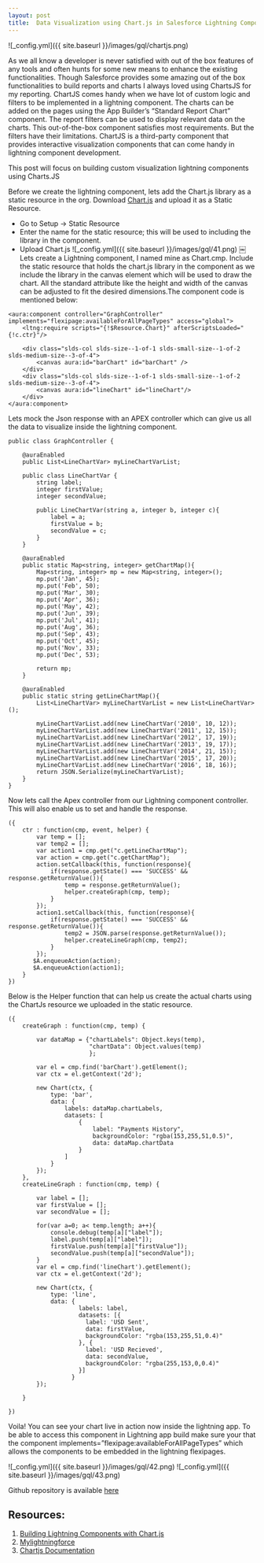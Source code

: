 ```yaml
---
layout: post
title:  Data Visualization using Chart.js in Salesforce Lightning Components    
---
```


![_config.yml]({{ site.baseurl }}/images/gql/chartjs.png)


As we all know a developer is never satisfied with out of the box features of any tools and often hunts for some new means to enhance the existing functionalities.  Though Salesforce provides some amazing out of the box functionalities to build reports and charts I always loved using ChartsJS for my reporting. ChartJS comes handy when we have lot of custom logic and filters to be implemented in a lightning component. The charts can be added on the pages using the App Builder’s “Standard Report Chart” component. The report filters can be used to display relevant data on the charts. This out-of-the-box component satisfies most requirements. But the filters have their limitations. ChartJS is a third-party component that provides interactive visualization components that can come handy in lightning component development. 

This post will focus on building custom visualization lightning components using Charts.JS

Before we create the lightning component, lets add the Chart.js library as a static resource in the org. Download [Chart.js](https://cdnjs.cloudflare.com/ajax/libs/Chart.js/2.1.4/Chart.bundle.min.js) and upload it as a Static Resource.
* Go to Setup -> Static Resource
* Enter the name for the static resource; this will be used to including the library in the component.
* Upload Chart.js
![_config.yml]({{ site.baseurl }}/images/gql/41.png)
￼
Lets create a Lightning component, I named mine as Chart.cmp. Include the static resource that holds the chart.js library in the component as we include the library in the canvas element which will be used to draw the chart. All the standard attribute like the height and width of the canvas can be adjusted to fit the desired dimensions.The component code is mentioned below:


```
<aura:component controller="GraphController" implements="flexipage:availableForAllPageTypes" access="global">
	<ltng:require scripts="{!$Resource.Chart}" afterScriptsLoaded="{!c.ctr}"/>
    
    <div class="slds-col slds-size--1-of-1 slds-small-size--1-of-2 slds-medium-size--3-of-4">
        <canvas aura:id="barChart" id="barChart" />
    </div>
    <div class="slds-col slds-size--1-of-1 slds-small-size--1-of-2 slds-medium-size--3-of-4">
        <canvas aura:id="lineChart" id="lineChart"/>
    </div>
</aura:component>

```

Lets mock the Json response with an APEX controller which can give us all the data to visualize inside the lightning component.

```
public class GraphController {
    
    @auraEnabled
    public List<LineChartVar> myLineChartVarList;
    
    public class LineChartVar {
        string label;
        integer firstValue;
        integer secondValue;       
        
        public LineChartVar(string a, integer b, integer c){
            label = a;
            firstValue = b;
            secondValue = c;
        } 
    }
    
    @auraEnabled
    public static Map<string, integer> getChartMap(){
        Map<string, integer> mp = new Map<string, integer>();        
        mp.put('Jan', 45);
        mp.put('Feb', 50);
        mp.put('Mar', 30);
        mp.put('Apr', 36);
        mp.put('May', 42);
        mp.put('Jun', 39);
        mp.put('Jul', 41);
        mp.put('Aug', 36);
        mp.put('Sep', 43);
        mp.put('Oct', 45);
        mp.put('Nov', 33);
        mp.put('Dec', 53);
        
        return mp;
    }
    
    @auraEnabled
    public static string getLineChartMap(){
        List<LineChartVar> myLineChartVarList = new List<LineChartVar>();
        
        myLineChartVarList.add(new LineChartVar('2010', 10, 12));
        myLineChartVarList.add(new LineChartVar('2011', 12, 15));
        myLineChartVarList.add(new LineChartVar('2012', 17, 19));
        myLineChartVarList.add(new LineChartVar('2013', 19, 17));
        myLineChartVarList.add(new LineChartVar('2014', 21, 15));
        myLineChartVarList.add(new LineChartVar('2015', 17, 20));
        myLineChartVarList.add(new LineChartVar('2016', 18, 16));        
        return JSON.Serialize(myLineChartVarList);
    }
}

```


Now lets call the Apex controller from our Lightning component controller. This will also enable us to set and handle the response.


```
({	
	ctr : function(cmp, event, helper) {
        var temp = [];
        var temp2 = [];
        var action1 = cmp.get("c.getLineChartMap");
        var action = cmp.get("c.getChartMap");
        action.setCallback(this, function(response){
            if(response.getState() === 'SUCCESS' && response.getReturnValue()){
                temp = response.getReturnValue();
                helper.createGraph(cmp, temp);
            }
        });      
        action1.setCallback(this, function(response){        	    	    
            if(response.getState() === 'SUCCESS' && response.getReturnValue()){
                temp2 = JSON.parse(response.getReturnValue());
                helper.createLineGraph(cmp, temp2);
            }            
        });  
       $A.enqueueAction(action);	
       $A.enqueueAction(action1);
	}
})

```
Below is the Helper function that can help us create the actual charts using the ChartJs resource we uploaded in the static resource.

```
({
	createGraph : function(cmp, temp) {
        
        var dataMap = {"chartLabels": Object.keys(temp),
                       "chartData": Object.values(temp)
                       };
        
        var el = cmp.find('barChart').getElement();
        var ctx = el.getContext('2d');
        
        new Chart(ctx, {
            type: 'bar',
            data: {
                labels: dataMap.chartLabels,
                datasets: [
                    {
                        label: "Payments History",
                        backgroundColor: "rgba(153,255,51,0.5)",
                        data: dataMap.chartData
                    }
                ]
            }
        });
	},
    createLineGraph : function(cmp, temp) {
        
        var label = [];
        var firstValue = [];
        var secondValue = [];
        
        for(var a=0; a< temp.length; a++){
            console.debug(temp[a]["label"]);
            label.push(temp[a]["label"]);
            firstValue.push(temp[a]["firstValue"]);
            secondValue.push(temp[a]["secondValue"]);                     
        }    
        var el = cmp.find('lineChart').getElement();
        var ctx = el.getContext('2d');
        
        new Chart(ctx, {
            type: 'line',
            data: {
                    labels: label,
                    datasets: [{
                      label: 'USD Sent',
                      data: firstValue,
                      backgroundColor: "rgba(153,255,51,0.4)"
                    }, {
                      label: 'USD Recieved',
                      data: secondValue,
                      backgroundColor: "rgba(255,153,0,0.4)"
                    }]
                  }
        });
        
	}
    
})

```

Voila! You can see your chart live in action now
inside the lightning app.  To be able to access this component in Lightning app build make sure your that the component implements=”flexipage:availableForAllPageTypes” which allows the components to be embedded in the lightning flexipages. 
 
![_config.yml]({{ site.baseurl }}/images/gql/42.png)
![_config.yml]({{ site.baseurl }}/images/gql/43.png)

Github repository is available [here](https://github.com/sfdcbrewery/LightningChartJS)

## Resources:
1. [Building Lightning Components with Chart.js](https://developer.salesforce.com/blogs/developer-relations/2017/03/building-lightning-components-chart-js.html)
2. [Mylightningforce](http://mylightningforce.com/2017/11/lightningchart/)
3. [Chartjs Documentation](http://www.chartjs.org/docs/latest/)
